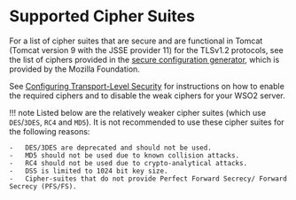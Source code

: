 # Supported Cipher Suites

For a list of cipher suites that are secure and are functional in Tomcat (Tomcat version 9 with the JSSE provider 11) for the TLSv1.2 protocols, see the list of ciphers provided in the [secure configuration generator](https://ssl-config.mozilla.org/#server=tomcat&version=9.0.31&config=intermediate&guideline=5.6), which is provided by the Mozilla Foundation.

See [Configuring Transport-Level Security](../../setup/configuring-transport-level-security) for instructions on how to enable the required ciphers and to disable the weak ciphers for your WSO2 server.

!!! note
    Listed below are the relatively weaker cipher suites (which use `DES`/`3DES`, `RC4` and `MD5`). It is not recommended to use these cipher suites for the following reasons:
    
    -   DES/3DES are deprecated and should not be used.
    -   MD5 should not be used due to known collision attacks.
    -   RC4 should not be used due to crypto-analytical attacks.
    -   DSS is limited to 1024 bit key size.
    -   Cipher-suites that do not provide Perfect Forward Secrecy/ Forward Secrecy (PFS/FS).


